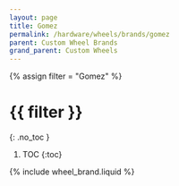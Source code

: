 ```yaml
---
layout: page
title: Gomez
permalink: /hardware/wheels/brands/gomez
parent: Custom Wheel Brands
grand_parent: Custom Wheels
---
```

{% assign filter = "Gomez" %}
# {{ filter }}
{: .no_toc }
1. TOC
{:toc}

{% include wheel_brand.liquid %}
